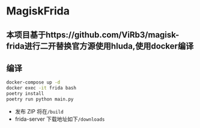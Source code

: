 # MagiskFrida

## 本项目基于https://github.com/ViRb3/magisk-frida进行二开替换官方源使用hluda,使用docker编译

## 编译

```bash
docker-compose up -d
docker exec -it frida bash
poetry install
poetry run python main.py
```

- 发布 ZIP 将在`/build`
- frida-server 下载地址如下`/downloads`
